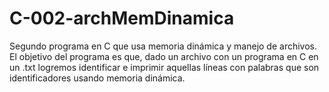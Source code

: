 # C-002-archMemDinamica
Segundo programa en C que usa memoria dinámica y manejo de archivos.  El objetivo del programa es que, dado un archivo con un programa en C en un .txt logremos identificar e imprimir aquellas líneas con palabras que son identificadores usando memoria dinámica.
